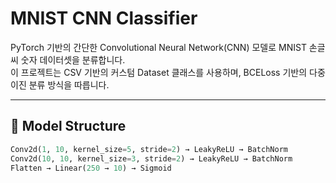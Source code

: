 # MNIST CNN Classifier

PyTorch 기반의 간단한 Convolutional Neural Network(CNN) 모델로 MNIST 손글씨 숫자 데이터셋을 분류합니다.  
이 프로젝트는 CSV 기반의 커스텀 Dataset 클래스를 사용하며, BCELoss 기반의 다중 이진 분류 방식을 따릅니다.

---

## 🧠 Model Structure

```python
Conv2d(1, 10, kernel_size=5, stride=2) → LeakyReLU → BatchNorm  
Conv2d(10, 10, kernel_size=3, stride=2) → LeakyReLU → BatchNorm  
Flatten → Linear(250 → 10) → Sigmoid  
